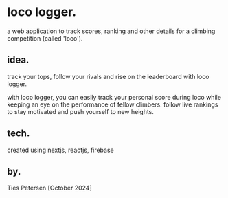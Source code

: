 # loco logger.
a web application to track scores, ranking and other details for a climbing competition (called 'loco').

## idea.
track your tops, follow your rivals and rise on the leaderboard with loco logger.

with loco logger, you can easily track your personal score during loco while keeping an eye on the performance of fellow climbers. follow live rankings to stay motivated and push yourself to new heights.

## tech.
created using nextjs, reactjs, firebase  

## by.
Ties Petersen
[October 2024]

